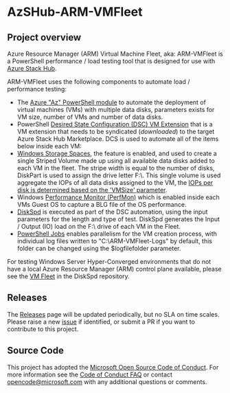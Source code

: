 # AzSHub-ARM-VMFleet

## Project overview

Azure Resource Manager (ARM) Virtual Machine Fleet, aka: ARM-VMFleet is a PowerShell performance / load testing tool that is designed for use with [Azure Stack Hub](https://learn.microsoft.com/azure-stack/operator/azure-stack-overview).

 ARM-VMFleet uses the following components to automate load / performance testing:

* The [Azure "Az" PowerShell module](https://learn.microsoft.com/azure-stack/operator/powershell-install-az-module) to automate the deployment of virtual machines (VMs) with multiple data disks, parameters exists for VM size, number of VMs and number of data disks.
* PowerShell [Desired State Configuration (DSC) VM Extension](https://learn.microsoft.com/azure/virtual-machines/extensions/dsc-overview) that is a VM extension that needs to be syndicated (_downloaded_) to the target Azure Stack Hub Marketplace. DCS is used to automate all of the items below inside each VM:
* [Windows Storage Spaces](https://learn.microsoft.com/windows-server/storage/storage-spaces/overview), the feature is enabled, and used to create a single Striped Volume made up using all available data disks added to each VM in the fleet. The stripe width is equal to the number of disks, DiskPart is used to assign the drive letter F:\\. This single volume is used aggregate the IOPs of all data disks assigned to the VM, the [IOPs per disk is determined based on the 'VMSize' parameter](https://learn.microsoft.com/azure-stack/user/azure-stack-vm-sizes).
* Windows [Performance Monitor (PerfMon)](https://learn.microsoft.com/previous-versions/windows/it-pro/windows-server-2008-r2-and-2008/cc749154(v%3dws.11)) which is enabled inside each VMs Guest OS to capture a BLG file of the OS performance.
* [DiskSpd](https://github.com/Microsoft/diskspd/wiki) is executed as part of the DSC automation, using the input parameters for the length and type of test. DiskSpd generates the Input / Output (IO) load on the F:\ drive of each VM in the Fleet.
* [PowerShell Jobs](https://learn.microsoft.com/powershell/module/microsoft.powershell.core/about/about_jobs?view=powershell-5.1) enables parallelism for the VM creation process, with individual log files written to "C:\ARM-VMFleet-Logs\" by default, this folder can be changed using the $logfilefolder parameter.

For testing Windows Server Hyper-Converged environments that do not have a local Azure Resource Manager (ARM) control plane available, please see the [VM Fleet](https://github.com/Microsoft/diskspd/blob/master/Frameworks/VMFleet) in the DiskSpd repository.

## Releases

The [Releases](https://github.com/NeilBird/AzSHub-ARM-VMFleet/releases) page will be updated periodically, but no SLA on time scales. Please raise a new [issue](https://github.com/NeilBird/AzSHub-ARM-VMFleet/issues) if identified, or submit a PR if you want to contribute to this project.

## Source Code

This project has adopted the [Microsoft Open Source Code of Conduct](https://opensource.microsoft.com/codeofconduct/). For more information see the [Code of Conduct FAQ](https://opensource.microsoft.com/codeofconduct/faq/) or contact [opencode@microsoft.com](mailto:opencode@microsoft.com) with any additional questions or comments.
